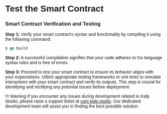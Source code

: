 <style> body {  font-family: "Source Sans 3", sans-serif!important; }</style>
<link href="https://fonts.googleapis.com/css2?family=Source+Sans+3:ital,wght@0,200..900;1,200..900&display=swap" rel="stylesheet">    <link rel="stylesheet" href="https://fonts.googleapis.com/icon?family=Material+Icons">


# Test the Smart Contract

### Smart Contract Verification and Testing

**Step 1:** Verify your smart contract's syntax and functionality by compiling it using the following command:

``` go
$ go build .
```

**Step 2:** A successful compilation signifies that your code adheres to Go language syntax rules and is free of errors.

**Step 3:** Proceed to test your smart contract to ensure its behavior aligns with your expectations. Utilize appropriate testing frameworks or unit tests to simulate interactions with your smart contract and verify its outputs. This step is crucial for identifying and rectifying any potential issues before deployment.

!!! Warning
    If you encounter any issues during development related to Kalp Studio, please raise a support ticket at [care.kalp.studio](mailto:care.kalp.studio). Our dedicated development team will assist you in finding the best possible solution.